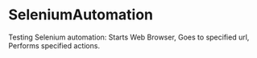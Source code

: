 # SeleniumAutomation
Testing Selenium automation: Starts Web Browser, Goes to specified url, Performs specified actions.
